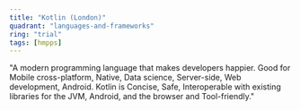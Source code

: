 ```yaml
---
title: "Kotlin (London)"
quadrant: "languages-and-frameworks"
ring: "trial"
tags: [hmpps]
---
```


"A modern programming language that makes developers happier.  Good for Mobile cross-platform, Native, Data science, Server-side, Web development, Android.  Kotlin is Concise, Safe, Interoperable with existing libraries for the JVM, Android, and the browser and Tool-friendly."
